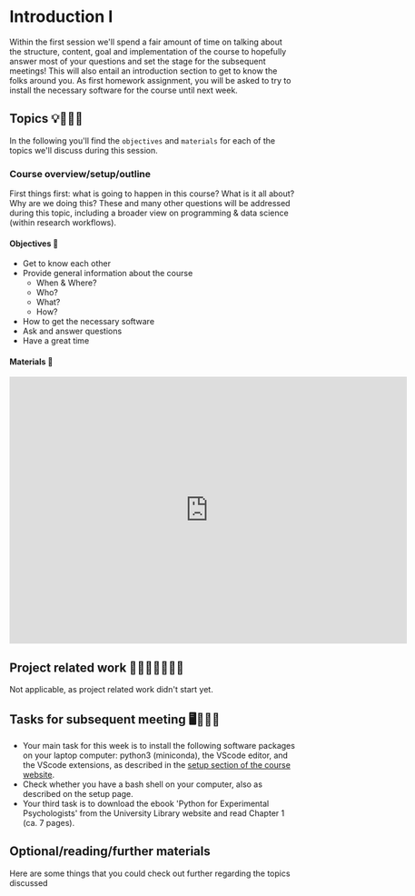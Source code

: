 # Introduction I

Within the first session we'll spend a fair amount of time on talking about the structure, content, goal and implementation of the course to hopefully answer most of your questions and set the stage for the subsequent meetings! This will also entail an introduction section to get to know the folks around you. As first homework assignment, you will be asked to try to install the necessary software for the course until next week. 

## Topics 💡👨🏻‍🏫

In the following you'll find the `objectives` and `materials` for each of the topics we'll discuss during this session.

### Course overview/setup/outline

First things first: what is going to happen in this course? What is it all about? Why are we doing this? These and many other questions will be addressed during this topic, including a broader view on programming & data science (within research workflows).

#### Objectives 📍
- Get to know each other
- Provide general information about the course
    - When & Where?
    - Who?
    - What?
    - How?
- How to get the necessary software  
- Ask and answer questions
- Have a great time

#### Materials 📓

<iframe src="https://docs.google.com/presentation/d/13hKb426iS1VW4f2lnzGghRDgtjFgRFQg/edit?usp=sharing&ouid=111947409952022928265&rtpof=true&sd=true" frameborder="0" width="700" height="470" allowfullscreen="true" mozallowfullscreen="true" webkitallowfullscreen="true"></iframe>

## Project related work 🥼🧑🏿‍🔬👩🏻‍🔬

Not applicable, as project related work didn't start yet.

## Tasks for subsequent meeting 🖥️✍🏽📖

- Your main task for this week is to install the following software packages on your laptop computer: python3 (miniconda), the VScode editor, and the VScode extensions, as described in the [setup section of the course website](https://cfiebach.github.io/Python_For_Psychologists_25-26/setup.html). 
- Check whether you have a bash shell on your computer, also as described on the setup page.
- Your third task is to download the ebook 'Python for Experimental Psychologists' from the University Library website and read Chapter 1 (ca. 7 pages).

## Optional/reading/further materials

Here are some things that you could check out further regarding the topics discussed

